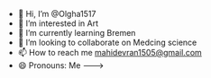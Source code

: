 - 👋 Hi, I’m @Olgha1517
- 👀 I’m interested in Art
- 🌱 I’m currently learning Bremen
- 💞️ I’m looking to collaborate on Medcing science 
- 📫 How to reach me mahidevran1505@gmail.com
- 😄 Pronouns: Me
--->
